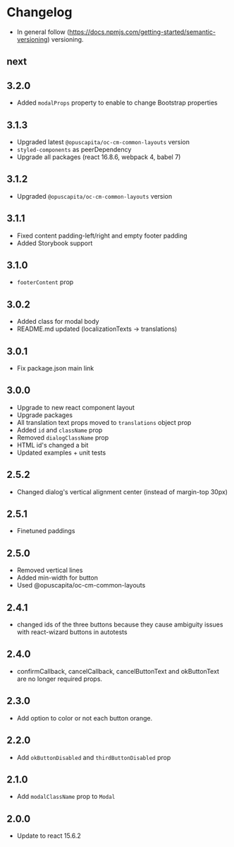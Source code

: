 # Changelog

* In general follow (https://docs.npmjs.com/getting-started/semantic-versioning) versioning.

## next

## 3.2.0
* Added `modalProps` property to enable to change Bootstrap properties

## 3.1.3
* Upgraded latest `@opuscapita/oc-cm-common-layouts` version
* `styled-components` as peerDependency
* Upgrade all packages (react 16.8.6, webpack 4, babel 7)

## 3.1.2
* Upgraded `@opuscapita/oc-cm-common-layouts` version

## 3.1.1
* Fixed content padding-left/right and empty footer padding
* Added Storybook support

## 3.1.0
* `footerContent` prop

## 3.0.2
* Added class for modal body
* README.md updated (localizationTexts -> translations)

## 3.0.1
* Fix package.json main link

## 3.0.0
* Upgrade to new react component layout
* Upgrade packages
* All translation text props moved to `translations` object prop
* Added `id` and `className` prop
* Removed `dialogClassName` prop
* HTML id's changed a bit
* Updated examples + unit tests

## 2.5.2
* Changed dialog's vertical alignment center (instead of margin-top 30px)

## 2.5.1
* Finetuned paddings

## 2.5.0
* Removed vertical lines
* Added min-width for button
* Used @opuscapita/oc-cm-common-layouts

## 2.4.1
* changed ids of the three buttons because they cause ambiguity issues with react-wizard buttons in autotests

## 2.4.0
* confirmCallback, cancelCallback, cancelButtonText and okButtonText are no longer required props.

## 2.3.0
* Add option to color or not each button orange.

## 2.2.0
* Add `okButtonDisabled` and `thirdButtonDisabled` prop

## 2.1.0
* Add `modalClassName` prop to `Modal`

## 2.0.0
* Update to react 15.6.2
